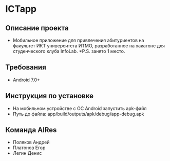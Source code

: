 # ICTapp

## Описание проекта
* Мобильное приложение для привлечения абитуриентов на факультет ИКТ университета ИТМО, разработанное на хакатоне для студенческого клуба InfoLab.
*P.S. занято 1 место.

## Требования
* Android 7.0+

## Инструкция по установке
* На мобильном устройстве с ОС Android запустить apk-файл
* Путь до файла: app/build/outputs/apk/debug/app-debug.apk

## Команда AIRes
* Поляков Андрей
* Платонов Егор
* Легин Денис
